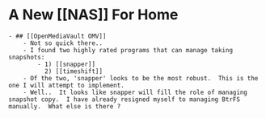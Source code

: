 # A New [[NAS]] For Home
	- ## [[OpenMediaVault OMV]]
		- Not so quick there..
		- I found two highly rated programs that can manage taking snapshots:
			- 1) [[snapper]]
			  2) [[timeshift]]
		- Of the two, 'snapper' looks to be the most robust.  This is the one I will attempt to implement.
		- Well..  It looks like snapper will fill the role of managing snapshot copy.  I have already resigned myself to managing BtrFS manually.  What else is there ?